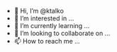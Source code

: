 - 👋 Hi, I’m @ktalko
- 👀 I’m interested in ...
- 🌱 I’m currently learning ...
- 💞️ I’m looking to collaborate on ...
- 📫 How to reach me ...

<!---
ktalko/ktalko is a ✨ special ✨ repository because its `README.md` (this file) appears on your GitHub profile.
You can click the Preview link to take a look at your changes.
--->
